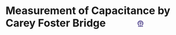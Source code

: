 #  Measurement of Capacitance by Carey Foster Bridge  &nbsp; &nbsp; &nbsp; &nbsp; &nbsp; &nbsp; <img src="images/iitkgp.png" width="3%" />
